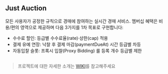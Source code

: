 ## Just Auction

모든 사용자가 공정한 규칙으로 경매에 참여하는 실시간 경매 서비스. 멤버십 혜택은 비용/편의 영역으로 제공하며 다음 3가지를 1차 목표로 구현합니다:
- 수수료 할인: 등급별 수수료율(rate)·상한(cap) 적용
- 결제 유예 연장: 낙찰 후 결제 마감(paymentDueAt) 시간 등급별 차등
- 자동입찰 슬롯: 프록시 입찰(Proxy Bidding) 룰 등록 개수 등급별 제한

##
> 프로젝트에 대한 자세한 소개는 [WIKI](https://github.com/andeok/auciton/wiki)를 참고해주세요